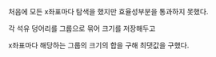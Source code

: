 처음에 모든 x좌표마다 탐색을 했지만 효율성부분을 통과하지 못했다.

각 석유 덩어리를 그룹으로 묶어 크기를 저장해두고 

x좌표마다 해당하는 그룹의 크기의 합을 구해 최댓값을 구했다.
